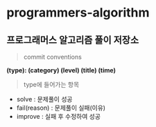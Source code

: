 # programmers-algorithm
프로그래머스 알고리즘 풀이 저장소
-----------------
> commit conventions   

**(type): (category) (level) (title) (time)**   

> type에 들어가는 항목
+ solve : 문제풀이 성공
+ fail(reason) : 문제풀이 실패(이유)
+ improve : 실패 후 수정하여 성공
